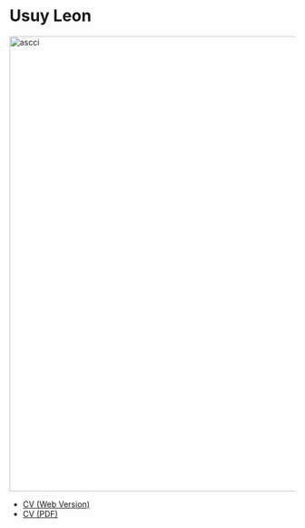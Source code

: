 # Usuy Leon

<img width="600" height="800" alt="ascci" src="https://github.com/user-attachments/assets/ebbdf037-4461-4775-952d-8956c2755e69" />

- [CV (Web Version)](https://usuy-leon.github.io/cv/)
- [CV (PDF)](https://usuy-leon.github.io/Usuy_Tolosa_CVd.pdf)

